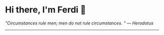<h1>Hi there, I'm Ferdi 👋</h1>

<p><em>
  "Circumstances rule men; men do not rule circumstances. " — Herodotus
</em></p>

---
